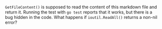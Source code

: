 `GetFileContent()` is supposed to read the content of this markdown file and return it.
Running the test with `go test` reports that it works, but there is a bug hidden in the
code. What happens if `ioutil.ReadAll()` returns a non-nil error?
